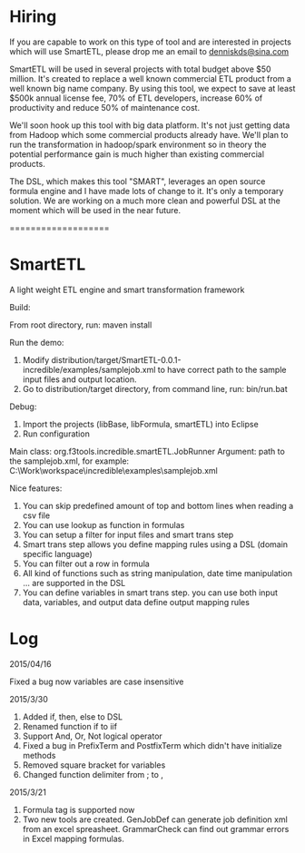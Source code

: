 # Hiring

If you are capable to work on this type of tool and are interested in projects which will use SmartETL, please drop me an email to denniskds@sina.com

SmartETL will be used in several projects with total budget above $50 million. It's created to replace a well known commercial ETL product from a well known big name company. By using this tool, we expect to save at least $500k annual license fee, 70% of ETL developers, increase 60% of productivity and reduce 50% of maintenance cost.

We'll soon hook up this tool with big data platform. It's not just getting data from Hadoop which some commercial products already have. We'll plan to run the transformation in hadoop/spark environment so in theory the potential performance gain is much higher than existing commercial products. 

The DSL, which makes this tool "SMART", leverages an open source formula engine and I have made lots of change to it. It's only a temporary solution. We are working on a much more clean and powerful DSL at the moment which will be used in the near future.

===================
# SmartETL
A light weight ETL engine and smart transformation framework

Build:

From root directory, run: maven install

Run the demo:
1. Modify distribution/target/SmartETL-0.0.1-incredible/examples/samplejob.xml to have correct path to the sample input files and output location.
2. Go to distribution/target directory, from command line, run: bin/run.bat

Debug:

1. Import the projects (libBase, libFormula, smartETL) into Eclipse
2. Run configuration

Main class: org.f3tools.incredible.smartETL.JobRunner
Argument: path to the samplejob.xml, for example: C:\Work\workspace\incredible\examples\samplejob.xml

Nice features:

1. You can skip predefined amount of top and bottom lines when reading a csv file
2. You can use lookup as function in formulas
3. You can setup a filter for input files and smart trans step
4. Smart trans step allows you define mapping rules using a DSL (domain specific language)
5. You can filter out a row in formula
6. All kind of functions such as string manipulation, date time manipulation ... are supported in the DSL
7. You can define variables in smart trans step. you can use both input data, variables, and output data define output mapping rules

# Log

2015/04/16

Fixed a bug now variables are case insensitive

2015/3/30

1. Added if, then, else to DSL
2. Renamed function if to iif
3. Support And, Or, Not logical operator
4. Fixed a bug in PrefixTerm and PostfixTerm which didn't have initialize methods
5. Removed square bracket for variables
6. Changed function delimiter from ; to ,

2015/3/21

1. Formula tag is supported now
2. Two new tools are created. GenJobDef can generate job definition xml from an excel spreasheet. GrammarCheck can find out grammar errors in Excel mapping formulas.
